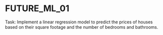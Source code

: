 # FUTURE_ML_01

Task: Implement a linear regression model to predict the prices of houses based on their square footage and the number of bedrooms and bathrooms.
